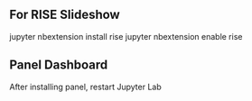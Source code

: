 ## For RISE Slideshow

jupyter nbextension install rise
jupyter nbextension enable rise


## Panel Dashboard

After installing panel, restart Jupyter Lab
